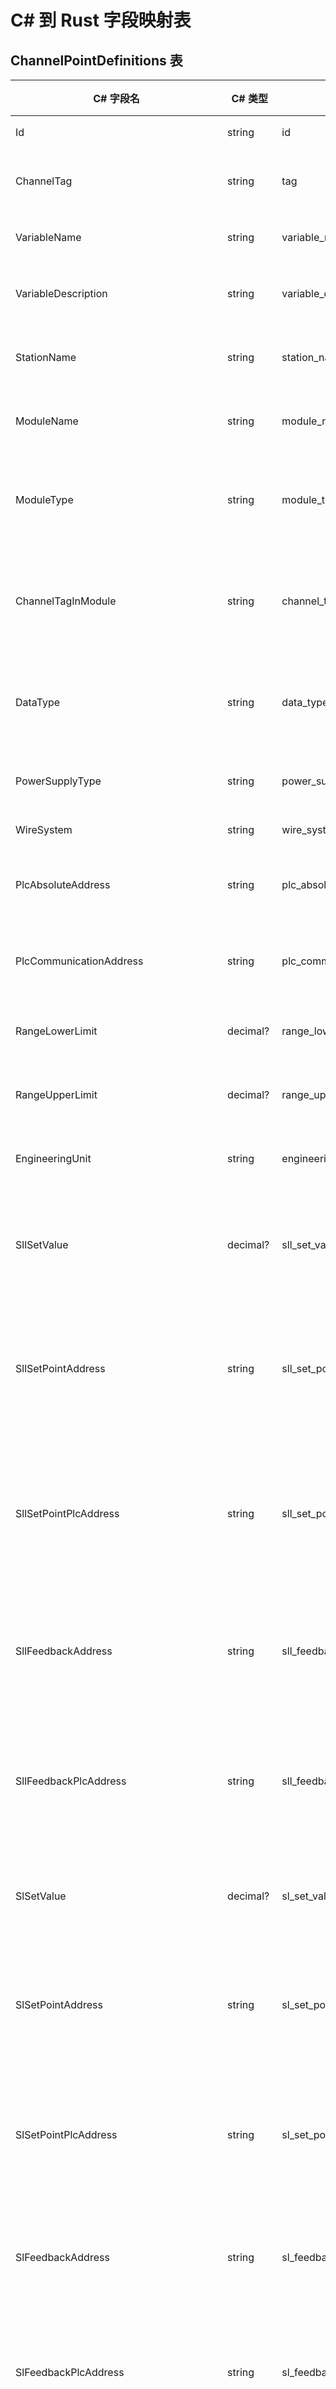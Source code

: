 # C# 到 Rust 字段映射表

## ChannelPointDefinitions 表

| C# 字段名 | C# 类型 | Rust 字段名 | Rust 类型 | 说明 |
|-----------|---------|-------------|-----------|------|
| Id | string | id | String | 主键 |
| ChannelTag | string | tag | String | 通道标识 |
| VariableName | string | variable_name | String | 变量名 |
| VariableDescription | string | variable_description | Option<String> | 变量描述 |
| StationName | string | station_name | String | 站点名称 |
| ModuleName | string | module_name | String | 模块名称 |
| ModuleType | string | module_type | ModuleType | 模块类型枚举 |
| ChannelTagInModule | string | channel_tag_in_module | String | 模块内通道标识 |
| DataType | string | data_type | PointDataType | 数据类型枚举 |
| PowerSupplyType | string | power_supply_type | String | 供电类型 |
| WireSystem | string | wire_system | String | 线制 |
| PlcAbsoluteAddress | string | plc_absolute_address | Option<String> | PLC绝对地址 |
| PlcCommunicationAddress | string | plc_communication_address | String | PLC通信地址 |
| RangeLowerLimit | decimal? | range_lower_limit | Option<f64> | 量程下限 |
| RangeUpperLimit | decimal? | range_upper_limit | Option<f64> | 量程上限 |
| EngineeringUnit | string | engineering_unit | Option<String> | 工程单位 |
| SllSetValue | decimal? | sll_set_value | Option<f64> | 低低报警设定值 |
| SllSetPointAddress | string | sll_set_point_address | Option<String> | 低低报警设定点地址 |
| SllSetPointPlcAddress | string | sll_set_point_plc_address | Option<String> | 低低报警设定点PLC地址 |
| SllFeedbackAddress | string | sll_feedback_address | Option<String> | 低低报警反馈地址 |
| SllFeedbackPlcAddress | string | sll_feedback_plc_address | Option<String> | 低低报警反馈PLC地址 |
| SlSetValue | decimal? | sl_set_value | Option<f64> | 低报警设定值 |
| SlSetPointAddress | string | sl_set_point_address | Option<String> | 低报警设定点地址 |
| SlSetPointPlcAddress | string | sl_set_point_plc_address | Option<String> | 低报警设定点PLC地址 |
| SlFeedbackAddress | string | sl_feedback_address | Option<String> | 低报警反馈地址 |
| SlFeedbackPlcAddress | string | sl_feedback_plc_address | Option<String> | 低报警反馈PLC地址 |
| ShSetValue | decimal? | sh_set_value | Option<f64> | 高报警设定值 |
| ShSetPointAddress | string | sh_set_point_address | Option<String> | 高报警设定点地址 |
| ShSetPointPlcAddress | string | sh_set_point_plc_address | Option<String> | 高报警设定点PLC地址 |
| ShFeedbackAddress | string | sh_feedback_address | Option<String> | 高报警反馈地址 |
| ShFeedbackPlcAddress | string | sh_feedback_plc_address | Option<String> | 高报警反馈PLC地址 |
| ShhSetValue | decimal? | shh_set_value | Option<f64> | 高高报警设定值 |
| ShhSetPointAddress | string | shh_set_point_address | Option<String> | 高高报警设定点地址 |
| ShhSetPointPlcAddress | string | shh_set_point_plc_address | Option<String> | 高高报警设定点PLC地址 |
| ShhFeedbackAddress | string | shh_feedback_address | Option<String> | 高高报警反馈地址 |
| ShhFeedbackPlcAddress | string | shh_feedback_plc_address | Option<String> | 高高报警反馈PLC地址 |
| MaintenanceValueSetPointAddress | string | maintenance_value_set_point_address | Option<String> | 维护值设定点地址 |
| MaintenanceValueSetPointPlcAddress | string | maintenance_value_set_point_plc_address | Option<String> | 维护值设定点PLC地址 |
| MaintenanceEnableSwitchPointAddress | string | maintenance_enable_switch_point_address | Option<String> | 维护使能开关点地址 |
| MaintenanceEnableSwitchPointPlcAddress | string | maintenance_enable_switch_point_plc_address | Option<String> | 维护使能开关点PLC地址 |
| AccessProperty | string | access_property | Option<String> | 访问属性 |
| SaveHistory | bool | save_history | Option<bool> | 是否保存历史 |
| PowerFailureProtection | bool | power_failure_protection | Option<bool> | 断电保护 |
| TestRigPlcAddress | string | test_rig_plc_address | Option<String> | 测试台PLC地址 |
| CreatedTime | DateTime | created_time | String | 创建时间 |
| UpdatedTime | DateTime | updated_time | String | 更新时间 |

## TestBatchInfo 表

| C# 字段名 | C# 类型 | Rust 字段名 | Rust 类型 | 说明 |
|-----------|---------|-------------|-----------|------|
| BatchId | string | batch_id | String | 批次ID主键 |
| BatchName | string | batch_name | String | 批次名称 |
| ProductModel | string | product_model | Option<String> | 产品型号 |
| SerialNumber | string | serial_number | Option<String> | 序列号 |
| CustomerName | string | customer_name | Option<String> | 客户名称 |
| StationName | string | station_name | Option<String> | 站点名称 |
| CreatedTime | DateTime | created_time | String | 创建时间 |
| UpdatedTime | DateTime | updated_time | String | 更新时间 |
| StartTime | DateTime? | start_time | Option<String> | 开始时间 |
| EndTime | DateTime? | end_time | Option<String> | 结束时间 |
| TotalDurationMs | long? | total_duration_ms | Option<i64> | 总耗时(毫秒) |
| OperatorName | string | operator_name | Option<String> | 操作员 |
| CreatedBy | string | created_by | Option<String> | 创建者 |
| OverallStatus | string | overall_status | String | 整体状态 |
| StatusSummary | string | status_summary | Option<String> | 状态摘要 |
| ErrorMessage | string | error_message | Option<String> | 错误信息 |
| TotalPoints | int | total_points | u32 | 总点数 |
| TestedPoints | int | tested_points | u32 | 已测试点数 |
| PassedPoints | int | passed_points | u32 | 通过点数 |
| FailedPoints | int | failed_points | u32 | 失败点数 |
| SkippedPoints | int | skipped_points | u32 | 跳过点数 |
| NotTestedPoints | int | not_tested_points | u32 | 未测试点数 |
| ProgressPercentage | float | progress_percentage | f32 | 进度百分比 |
| CurrentTestingChannel | string | current_testing_channel | Option<String> | 当前测试通道 |
| TestConfiguration | string | test_configuration | Option<String> | 测试配置 |
| ImportSource | string | import_source | Option<String> | 导入源 |
| CustomData | Dictionary<string,string> | custom_data_json | Option<String> | 自定义数据(JSON) |

## ChannelTestInstances 表

| C# 字段名 | C# 类型 | Rust 字段名 | Rust 类型 | 说明 |
|-----------|---------|-------------|-----------|------|
| InstanceId | string | instance_id | String | 实例ID主键 |
| DefinitionId | string | definition_id | String | 关联定义ID |
| TestBatchId | string | test_batch_id | String | 关联批次ID |
| TestBatchName | string | test_batch_name | String | 批次名称 |
| ChannelTag | string | channel_tag | String | 通道标识 |
| VariableName | string | variable_name | String | 变量名称 |
| VariableDescription | string | variable_description | String | 变量描述 |
| ModuleType | string | module_type | String | 模块类型 |
| DataType | string | data_type | String | 数据类型 |
| PlcCommunicationAddress | string | plc_communication_address | String | PLC通信地址 |
| OverallStatus | string | overall_status | OverallTestStatus | 整体状态枚举 |
| CurrentStepDetails | string | current_step_details | Option<String> | 当前步骤详情 |
| ErrorMessage | string | error_message | Option<String> | 错误信息 |
| CreatedTime | DateTime | created_time | String | 创建时间 |
| StartTime | DateTime? | start_time | Option<String> | 开始时间 |
| UpdatedTime | DateTime | updated_time | String | 更新时间 |
| FinalTestTime | DateTime? | final_test_time | Option<String> | 最终测试时间 |
| TotalTestDurationMs | long? | total_test_duration_ms | Option<i64> | 总测试耗时 |
| HardPointStatus | int? | hard_point_status | Option<i32> | 硬点状态 |
| HardPointTestResult | string | hard_point_test_result | Option<String> | 硬点测试结果 |
| HardPointErrorDetail | string | hard_point_error_detail | Option<String> | 硬点错误详情 |
| ActualValue | string | actual_value | Option<String> | 实际值 |
| ExpectedValue | string | expected_value | Option<String> | 期望值 |
| CurrentValue | string | current_value | Option<String> | 当前值 |
| LowLowAlarmStatus | int? | low_low_alarm_status | Option<i32> | 低低报警状态 |
| LowAlarmStatus | int? | low_alarm_status | Option<i32> | 低报警状态 |
| HighAlarmStatus | int? | high_alarm_status | Option<i32> | 高报警状态 |
| HighHighAlarmStatus | int? | high_high_alarm_status | Option<i32> | 高高报警状态 |
| MaintenanceFunction | int? | maintenance_function | Option<i32> | 维护功能状态 |
| TrendCheck | int? | trend_check | Option<i32> | 趋势检查状态 |
| ReportCheck | int? | report_check | Option<i32> | 报表检查状态 |
| ShowValueStatus | int? | show_value_status | Option<i32> | 显示值状态 |
| TestResultStatus | int? | test_result_status | Option<i32> | 测试结果状态 |
| TestPlcChannelTag | string | test_plc_channel_tag | Option<String> | 测试PLC通道标识 |
| TestPlcCommunicationAddress | string | test_plc_communication_address | Option<String> | 测试PLC通信地址 |
| CurrentOperator | string | current_operator | Option<String> | 当前操作员 |
| RetriesCount | int | retries_count | i32 | 重试次数 |
| SubTestResults | Dictionary | sub_test_results_json | Option<String> | 子测试结果(JSON) |
| HardpointReadings | List | hardpoint_readings_json | Option<String> | 硬点读数(JSON) |
| TransientData | Dictionary | transient_data_json | Option<String> | 瞬态数据(JSON) |

## RawTestOutcomes 表

| C# 字段名 | C# 类型 | Rust 字段名 | Rust 类型 | 说明 |
|-----------|---------|-------------|-----------|------|
| Id | string | id | String | 主键 |
| ChannelInstanceId | string | channel_instance_id | String | 关联测试实例ID |
| SubTestItem | string | sub_test_item | SubTestItem | 子测试项枚举 |
| Success | bool | success | bool | 是否成功 |
| Message | string | message | Option<String> | 消息 |
| ExecutionTime | DateTime | execution_time | String | 执行时间 |
| Readings | List | readings_json | Option<String> | 读数数据(JSON) |

## 数据类型映射规则

### 基本类型映射
- `string` → `String` (必填) 或 `Option<String>` (可选)
- `int` → `i32`
- `long` → `i64`
- `float` → `f32`
- `double` → `f64`
- `decimal` → `f64`
- `bool` → `bool`
- `DateTime` → `String` (ISO 8601格式)
- `Dictionary<string,string>` → `Option<String>` (JSON序列化)
- `List<T>` → `Option<String>` (JSON序列化)

### 枚举类型映射
- C#枚举 → Rust枚举 (使用serde序列化)
- 字符串常量 → Rust枚举变体

### 可空类型处理
- C# `T?` → Rust `Option<T>`
- C# `string` (可为null) → Rust `Option<String>`

### JSON字段处理
- 复杂对象在数据库中存储为JSON字符串
- 使用serde进行序列化/反序列化
- 在应用层转换为强类型结构
